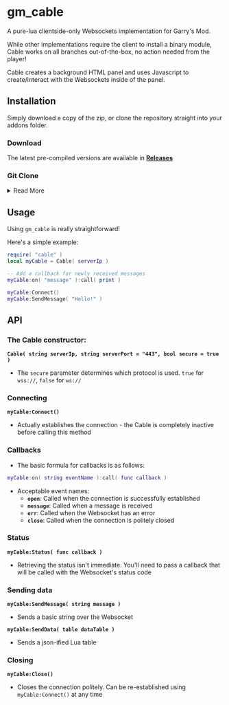 # gm_cable

A pure-lua clientside-only Websockets implementation for Garry's Mod.

While other implementations require the client to install a binary module, Cable works on all branches out-of-the-box, no action needed from the player!

Cable creates a background HTML panel and uses Javascript to create/interact with the Websockets inside of the panel.


## Installation
Simply download a copy of the zip, or clone the repository straight into your addons folder.

### Download
The latest pre-compiled versions are available in **[Releases](https://github.com/CFC-Servers/gm_cable/releases/)**

### Git Clone
<details><summary>Read More</summary>
<p>
  Because this project uses Moonscript, keeping it updated via git is _slightly_ more involved.

  The `main` branch is where the Moonscript code lives, and the [`lua` branch](https://github.com/CFC-Servers/gm_cable/tree/lua) is a lua-only branch containing the compiled code from the most recent release. You can use the `lua` branch to keep `gm_cable` up to date.
  ```sh
  git clone --single-branch --branch lua git@github.com:CFC-Servers/gm_cable.git
  ```

  Assuming you can get the project cloned (some hosting interfaces may not support this), any auto-updater software should work just fine.
</p></details>

## Usage
Using `gm_cable` is really straightforward!

Here's a simple example:
```lua
require( "cable" )
local myCable = Cable( serverIp )

-- Add a callback for newly received messages
myCable:on( "message" ):call( print )

myCable:Connect()
myCable:SendMessage( "Hello!" )
```

## API

### The Cable constructor:
**`Cable( string serverIp, string serverPort = "443", bool secure = true )`**
  - The `secure` parameter determines which protocol is used. `true` for `wss://`, `false` for `ws://`

### Connecting
**`myCable:Connect()`**
 - Actually establishes the connection - the Cable is completely inactive before calling this method

### Callbacks
 - The basic formula for callbacks is as follows:
```lua
myCable:on( string eventName ):call( func callback )
```
 - Acceptable event names:
   - **`open`**: Called when the connection is successfully established
   - **`message`**: Called when a message is received
   - **`err`**: Called when the Websocket has an error
   - **`close`**: Called when the connection is politely closed

### Status
**`myCable:Status( func callback )`**
 - Retrieving the status isn't immediate. You'll need to pass a callback that will be called with the Websocket's status code

### Sending data
**`myCable:SendMessage( string message )`**
 - Sends a basic string over the Websocket

**`myCable:SendData( table dataTable )`**
 - Sends a json-ified Lua table

### Closing
**`myCable:Close()`**
 - Closes the connection politely. Can be re-established using `myCable:Connect()` at any time
